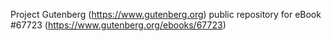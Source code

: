 Project Gutenberg (https://www.gutenberg.org) public repository for
eBook #67723 (https://www.gutenberg.org/ebooks/67723)
